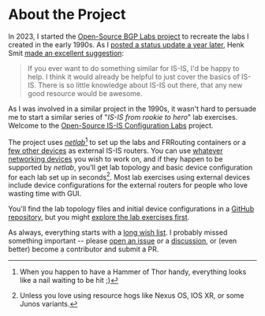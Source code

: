 # About the Project

In 2023, I started the [Open-Source BGP Labs project](https://bgplabs.net/) to recreate the labs I created in the early 1990s. As I [posted a status update a year later](https://blog.ipspace.net/2024/07/bgp-labs-year-later/), Henk Smit [made an excellent suggestion](https://blog.ipspace.net/2024/07/bgp-labs-year-later/#2330):

> If you ever want to do something similar for IS-IS, I'd be happy to help. I think it would already be helpful to just cover the basics of IS-IS. There is so little knowledge about IS-IS out there, that any new good resource would be awesome.

As I was involved in a similar project in the 1990s, it wasn't hard to persuade me to start a similar series of "_IS-IS from rookie to hero_" lab exercises. Welcome to the [Open-Source IS-IS Configuration Labs](https://isis.bgplabs.net/) project.

The project uses _[netlab](https://netlab.tools)_[^HT] to set up the labs and FRRouting containers or a [few other devices](1-setup.md#select-the-additional-devices-in-your-lab) as external IS-IS routers. You can use [whatever networking devices](1-setup.md#select-the-network-devices-you-will-work-with) you wish to work on, and if they happen to be supported by _netlab_, you'll get lab topology and basic device configuration for each lab set up in seconds[^XR]. Most lab exercises using external devices include device configurations for the external routers for people who love wasting time with GUI.

You'll find the lab topology files and initial device configurations in a [GitHub repository](https://github.com/bgplab/isis), but you might [explore the lab exercises first](https://isis.bgplabs.net/).

As always, everything starts with a [long wish list](3-upcoming.md). I probably missed something important -- please [open an issue](https://github.com/bgplab/isis/issues) or a [discussion](https://github.com/bgplab/isis/discussions), or (even better) become a contributor and submit a PR.

[^NL]: As long as it's supported by _netlab_.

[^HT]: When you happen to have a Hammer of Thor handy, everything looks like a nail waiting to be hit ;)

[^XR]: Unless you love using resource hogs like Nexus OS, IOS XR, or some Junos variants.

